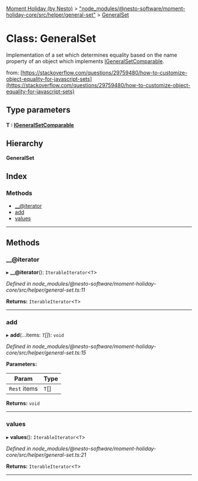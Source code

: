 [Moment Holiday (by Nesto)](../README.md) > ["node_modules/@nesto-software/moment-holiday-core/src/helper/general-set"](../modules/_node_modules__nesto_software_moment_holiday_core_src_helper_general_set_.md) > [GeneralSet](../classes/_node_modules__nesto_software_moment_holiday_core_src_helper_general_set_.generalset.md)

# Class: GeneralSet

Implementation of a set which determines equality based on the name property of an object which implements [IGeneralSetComparable](../interfaces/_node_modules__nesto_software_moment_holiday_core_src_helper_general_set_.igeneralsetcomparable.md).

from: [https://stackoverflow.com/questions/29759480/how-to-customize-object-equality-for-javascript-sets](https://stackoverflow.com/questions/29759480/how-to-customize-object-equality-for-javascript-sets)

## Type parameters
#### T :  [IGeneralSetComparable](../interfaces/_node_modules__nesto_software_moment_holiday_core_src_helper_general_set_.igeneralsetcomparable.md)
## Hierarchy

**GeneralSet**

## Index

### Methods

* [__@iterator](_node_modules__nesto_software_moment_holiday_core_src_helper_general_set_.generalset.md#___iterator)
* [add](_node_modules__nesto_software_moment_holiday_core_src_helper_general_set_.generalset.md#add)
* [values](_node_modules__nesto_software_moment_holiday_core_src_helper_general_set_.generalset.md#values)

---

## Methods

<a id="___iterator"></a>

###  __@iterator

▸ **__@iterator**(): `IterableIterator`<`T`>

*Defined in node_modules/@nesto-software/moment-holiday-core/src/helper/general-set.ts:11*

**Returns:** `IterableIterator`<`T`>

___
<a id="add"></a>

###  add

▸ **add**(...items: *`T`[]*): `void`

*Defined in node_modules/@nesto-software/moment-holiday-core/src/helper/general-set.ts:15*

**Parameters:**

| Param | Type |
| ------ | ------ |
| `Rest` items | `T`[] |

**Returns:** `void`

___
<a id="values"></a>

###  values

▸ **values**(): `IterableIterator`<`T`>

*Defined in node_modules/@nesto-software/moment-holiday-core/src/helper/general-set.ts:21*

**Returns:** `IterableIterator`<`T`>

___

